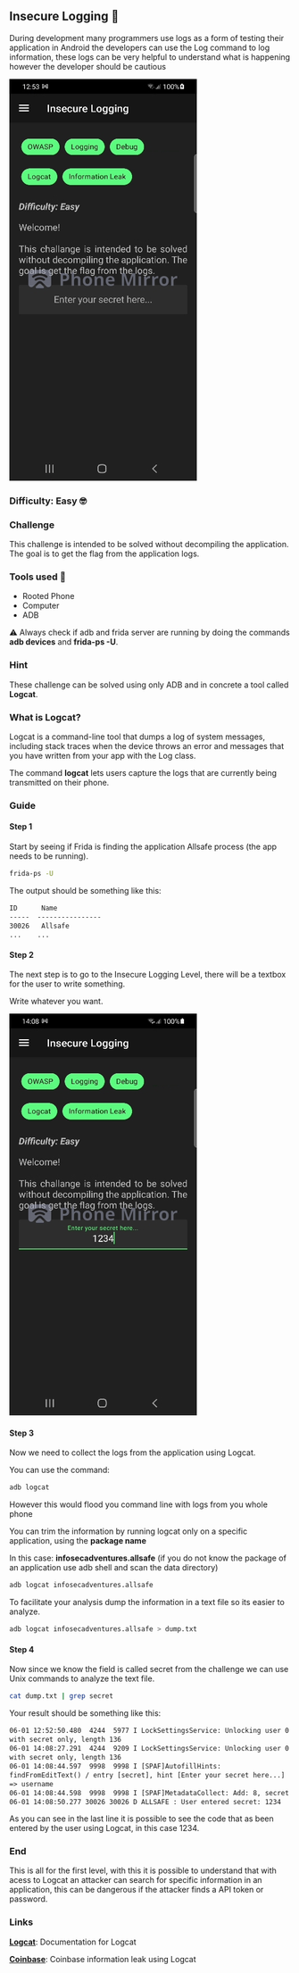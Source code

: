 ## Insecure Logging 📝

During development many programmers use logs as a form of testing their application
in Android the developers can use the Log command to log information, these logs can be
very helpful to understand what is happening however the developer should be cautious

![level1S](/images/level1/level1.jpg "Screen")

### Difficulty: Easy 🤓

### Challenge
This challenge is intended to be solved without decompiling the application. The goal is to get the flag from the application logs.

### Tools used 📱

- Rooted Phone
- Computer
- ADB

⚠️ Always check if adb and frida server are running by doing the commands **adb devices** and **frida-ps -U**.

### Hint

These challenge can be solved using only ADB and in concrete a tool called **Logcat**. 

### What is Logcat?

Logcat is a command-line tool that dumps a log of system messages, including stack traces when the device throws an error and messages that you have written from your app with the Log class.

The command **logcat** lets users capture the logs that are
currently being transmitted on their phone.

### Guide

#### Step 1

Start by seeing if Frida is finding the application Allsafe process (the app needs to be running).

```bash
frida-ps -U
```

The output should be something like this:

```
ID      Name
-----  ----------------
30026   Allsafe
...    ...
```

#### Step 2 

The next step is to go to the Insecure Logging Level, there will be a textbox for the user to write something.

Write whatever you want.

![level1_1S](/images/level1/level1_1.jpg "Screen")

#### Step 3

Now we need to collect the logs from the application using Logcat.

You can use the command:

```bash
adb logcat
```

However this would flood you command line with logs from you whole phone

You can trim the information by running logcat only on a specific application, using the **package name**

In this case: **infosecadventures.allsafe**  (if you do not know the package of an application use adb shell and scan the data directory)

```bash
adb logcat infosecadventures.allsafe
```

To facilitate your analysis dump the information in a text file so its easier to analyze.

```bash
adb logcat infosecadventures.allsafe > dump.txt
```

#### Step 4

Now since we know the field is called secret from the challenge we can use Unix commands to analyze the text file.

```bash
cat dump.txt | grep secret
```

Your result should be something like this:

```
06-01 12:52:50.480  4244  5977 I LockSettingsService: Unlocking user 0 with secret only, length 136
06-01 14:08:27.291  4244  9209 I LockSettingsService: Unlocking user 0 with secret only, length 136
06-01 14:08:44.597  9998  9998 I [SPAF]AutofillHints: findFromEditText() / entry [secret], hint [Enter your secret here...] => username
06-01 14:08:44.598  9998  9998 I [SPAF]MetadataCollect: Add: 8, secret
06-01 14:08:50.277 30026 30026 D ALLSAFE : User entered secret: 1234
```

As you can see in the last line it is possible to see the code that as been entered by the user using Logcat, in this case 1234.

### End

This is all for the first level, with this it is possible to understand that with acess to Logcat an attacker can search for specific information in an application, this can be dangerous if the attacker finds a API token or password.

### Links
**[Logcat]**: Documentation for Logcat

**[Coinbase]**: Coinbase information leak using Logcat

<!--Links-->
[Logcat]: <https://developer.android.com/studio/command-line/logcat>
[Coinbase]: <https://hackerone.com/reports/5314>

